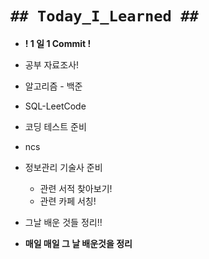 # `## Today_I_Learned ##`

- **! 1 일 1 Commit !**
- 공부 자료조사!
- 알고리즘 - 백준
- SQL-LeetCode
- 코딩 테스트 준비
- ncs
- 정보관리 기술사 준비
  - 관련 서적 찾아보기!
  - 관련 카페 서칭!
- 그날 배운 것들 정리!!

- **매일 매일 그 날 배운것을 정리**
